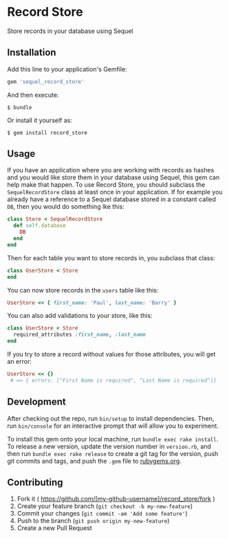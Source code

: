 # Record Store

Store records in your database using Sequel

## Installation

Add this line to your application's Gemfile:

```ruby
gem 'sequel_record_store'
```

And then execute:

    $ bundle

Or install it yourself as:

    $ gem install record_store

## Usage

If you have an application where you are working with records as hashes and you would like store them in your database using Sequel, this gem can help make that happen. To use Record Store, you should subclass the `SequelRecordStore` class at least once in your application. If for example you already have a reference to a Sequel database stored in a constant called `DB`, then you would do something lke this:

```ruby
class Store < SequelRecordStore
  def self.database
    DB
  end
end
```

Then for each table you want to store records in, you subclass that class:

```ruby
class UserStore < Store
end
```

You can now store records in the `users` table like this:

```ruby
UserStore << { first_name: 'Paul', last_name: 'Barry' }
```

You can also add validations to your store, like this:

```ruby
class UserStore < Store
  required_attributes :first_name, :last_name
end
```

If you try to store a record without values for those attributes, you will get an error:

```ruby
UserStore << {}
 # => { errors: ["First Name is required", "Last Name is required"]}
```

## Development

After checking out the repo, run `bin/setup` to install dependencies. Then, run `bin/console` for an interactive prompt that will allow you to experiment.

To install this gem onto your local machine, run `bundle exec rake install`. To release a new version, update the version number in `version.rb`, and then run `bundle exec rake release` to create a git tag for the version, push git commits and tags, and push the `.gem` file to [rubygems.org](https://rubygems.org).

## Contributing

1. Fork it ( https://github.com/[my-github-username]/record_store/fork )
2. Create your feature branch (`git checkout -b my-new-feature`)
3. Commit your changes (`git commit -am 'Add some feature'`)
4. Push to the branch (`git push origin my-new-feature`)
5. Create a new Pull Request
